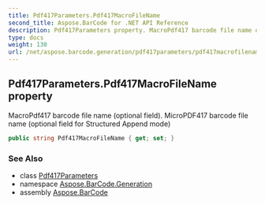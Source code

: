 ```yaml
---
title: Pdf417Parameters.Pdf417MacroFileName
second_title: Aspose.BarCode for .NET API Reference
description: Pdf417Parameters property. MacroPdf417 barcode file name optional field. MicroPDF417 barcode file name optional field for Structured Append mode
type: docs
weight: 130
url: /net/aspose.barcode.generation/pdf417parameters/pdf417macrofilename/
---
```

## Pdf417Parameters.Pdf417MacroFileName property

MacroPdf417 barcode file name (optional field). MicroPDF417 barcode file name (optional field for Structured Append mode)

```csharp
public string Pdf417MacroFileName { get; set; }
```

### See Also

* class [Pdf417Parameters](../)
* namespace [Aspose.BarCode.Generation](../../pdf417parameters/)
* assembly [Aspose.BarCode](../../../)


